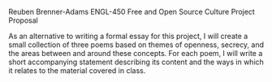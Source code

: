Reuben Brenner-Adams
ENGL-450 Free and Open Source Culture
Project Proposal

As an alternative to writing a formal essay for this project, I will create a small collection of three poems based on themes of openness, secrecy, and the areas between and around these concepts. For each poem, I will write a short accompanying statement describing its content and the ways in which it relates to the material covered in class.
